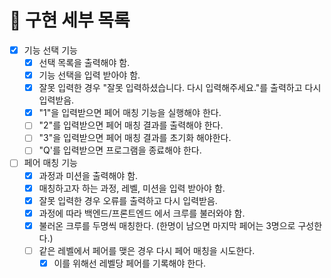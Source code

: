 # 🚀 구현 세부 목록

- [x] 기능 선택 기능
  - [x] 선택 목록을 출력해야 함.
  - [x] 기능 선택을 입력 받아야 함.
  - [x] 잘못 입력한 경우 "잘못 입력하셨습니다. 다시 입력해주세요."를 출력하고 다시 입력받음.
  - [x] "1"을 입력받으면 페어 매칭 기능을 실행해야 한다.
  - [ ] "2"를 입력받으면 페어 매칭 결과를 출력해야 한다.
  - [ ] "3"을 입력받으면 페어 매칭 결과를 초기화 해야한다.
  - [ ] "Q'를 입력받으면 프로그램을 종료해야 한다.
- [ ] 페어 매칭 기능
  - [x] 과정과 미션을 출력해야 함.
  - [x] 매칭하고자 하는 과정, 레벨, 미션을 입력 받아야 함.
  - [x] 잘못 입력한 경우 오류를 출력하고 다시 입력받음.
  - [x] 과정에 따라 백엔드/프론트엔드 에서 크루를 불러와야 함.
  - [x] 불러온 크루를 두명씩 매칭한다. (한명이 남으면 마지막 페어는 3명으로 구성한다.)
  - [ ] 같은 레벨에서 페어를 맺은 경우 다시 페어 매칭을 시도한다.
    - [x] 이를 위해선 레벨당 페어를 기록해야 한다.
